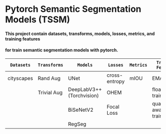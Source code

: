# Pytorch Semantic Segmentation Models (TSSM)
#### This project contain datasets, transforms, models, losses, metrics, and training features 
#### for train semantic segmentation models with pytorch. 



| `Datasets` | `Transforms` | `Models`                      | `Losses`      | `Metrics` | `Training Features`         | `Training Visualization` |
|------------|--------------|-------------------------------|---------------|-----------|-----------------------------|--------------------------|
| cityscapes | Rand Aug     | UNet                          | cross-entropy | mIOU      | EMA                         | Native                   |
|            | Trivial Aug  | DeepLabV3++<br/>(Torchvision) | OHEM          |           | float 16 training           | TensorBoard              |
|            |              | BiSeNetV2                     | Focal Loss    |           | quantization aware training | CometML                  |
|            |              | RegSeg                        |               |           |                             |                          |

